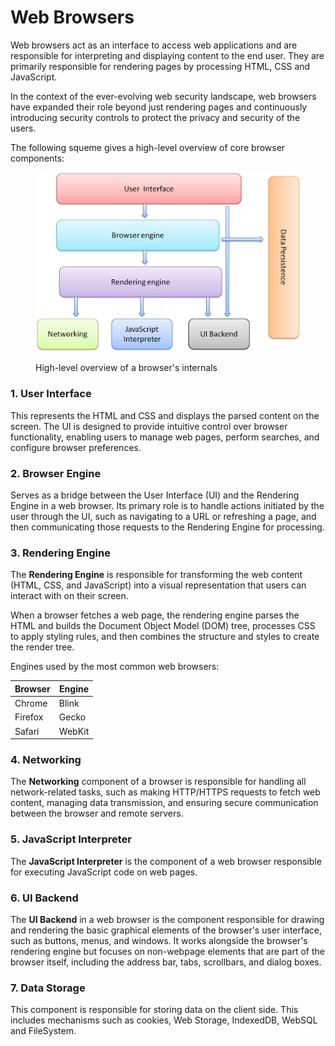 # Web Browsers

Web browsers act as an interface to access web applications and are responsible for interpreting and displaying content to the end user. They are primarily responsible for rendering pages by processing HTML, CSS and JavaScript.

In the context of the ever-evolving web security landscape, web browsers have expanded their role beyond just rendering pages and continuously introducing security controls to protect the privacy and security of the users.

The following squeme gives a high-level overview of core browser components:

<figure><img src="../../.gitbook/assets/image (1) (1) (1).png" alt=""><figcaption><p>High-level overview of a browser's internals</p></figcaption></figure>

### 1. User Interface

This represents the HTML and CSS and displays the parsed content on the screen. The UI is designed to provide intuitive control over browser functionality, enabling users to manage web pages, perform searches, and configure browser preferences.

### 2. Browser Engine

Serves as a bridge between the User Interface (UI) and the Rendering Engine in a web browser. Its primary role is to handle actions initiated by the user through the UI, such as navigating to a URL or refreshing a page, and then communicating those requests to the Rendering Engine for processing.

### 3. Rendering Engine

The **Rendering Engine** is responsible for transforming the web content (HTML, CSS, and JavaScript) into a visual representation that users can interact with on their screen.&#x20;

When a browser fetches a web page, the rendering engine parses the HTML and builds the Document Object Model (DOM) tree, processes CSS to apply styling rules, and then combines the structure and styles to create the render tree.

Engines used by the most common web browsers:

| Browser | Engine |
| ------- | ------ |
| Chrome  | Blink  |
| Firefox | Gecko  |
| Safari  | WebKit |

### 4. Networking

The **Networking** component of a browser is responsible for handling all network-related tasks, such as making HTTP/HTTPS requests to fetch web content, managing data transmission, and ensuring secure communication between the browser and remote servers.

### 5. JavaScript Interpreter

The **JavaScript Interpreter** is the component of a web browser responsible for executing JavaScript code on web pages.

### 6. UI Backend

The **UI Backend** in a web browser is the component responsible for drawing and rendering the basic graphical elements of the browser's user interface, such as buttons, menus, and windows. It works alongside the browser's rendering engine but focuses on non-webpage elements that are part of the browser itself, including the address bar, tabs, scrollbars, and dialog boxes.

### 7. Data Storage

This component is responsible for storing data on the client side. This includes mechanisms such as cookies, Web Storage, IndexedDB, WebSQL and FileSystem.

